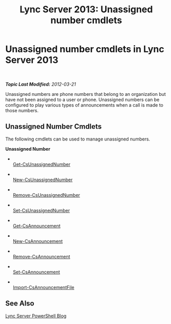 ﻿---
title: 'Lync Server 2013: Unassigned number cmdlets'
TOCTitle: Unassigned number cmdlets
ms:assetid: 4956dddb-199b-47f4-813f-ef3c461aaf2e
ms:mtpsurl: https://technet.microsoft.com/en-us/library/Gg415649(v=OCS.15)
ms:contentKeyID: 48184065
ms.date: 07/23/2014
mtps_version: v=OCS.15
---

<div data-xmlns="http://www.w3.org/1999/xhtml">

<div class="topic" data-xmlns="http://www.w3.org/1999/xhtml" data-msxsl="urn:schemas-microsoft-com:xslt" data-cs="http://msdn.microsoft.com/en-us/">

<div data-asp="http://msdn2.microsoft.com/asp">

# Unassigned number cmdlets in Lync Server 2013

</div>

<div id="mainSection">

<div id="mainBody">

<span> </span>

_**Topic Last Modified:** 2012-03-21_

Unassigned numbers are phone numbers that belong to an organization but have not been assigned to a user or phone. Unassigned numbers can be configured to play various types of announcements when a call is made to those numbers.

<div>

## Unassigned Number Cmdlets

The following cmdlets can be used to manage unassigned numbers.

**Unassigned Number**

  - <span></span>  
    [Get-CsUnassignedNumber](get-csunassignednumber.md)

  - <span></span>  
    [New-CsUnassignedNumber](new-csunassignednumber.md)

  - <span></span>  
    [Remove-CsUnassignedNumber](remove-csunassignednumber.md)

  - <span></span>  
    [Set-CsUnassignedNumber](set-csunassignednumber.md)

<!-- end list -->

  - <span></span>  
    [Get-CsAnnouncement](get-csannouncement.md)

  - <span></span>  
    [New-CsAnnouncement](new-csannouncement.md)

  - <span></span>  
    [Remove-CsAnnouncement](remove-csannouncement.md)

  - <span></span>  
    [Set-CsAnnouncement](set-csannouncement.md)

<!-- end list -->

  - <span></span>  
    [Import-CsAnnouncementFile](import-csannouncementfile.md)

</div>

<div>

## See Also


[Lync Server PowerShell Blog](http://go.microsoft.com/fwlink/p/?linkid=203150)  
  

</div>

</div>

<span> </span>

</div>

</div>

</div>

